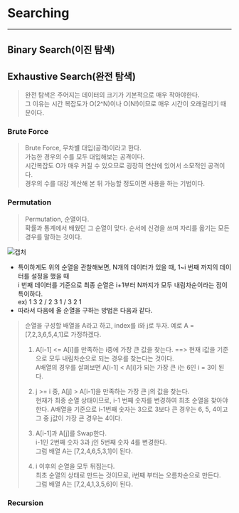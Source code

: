 # Searching
---
## Binary Search(이진 탐색)
## Exhaustive Search(완전 탐색)
> 완전 탐색은 주어지는 데이터의 크기가 기본적으로 매우 작아야한다.  
> 그 이유는 시간 복잡도가 O(2^N)이나 O(N!)이므로 매우 시간이 오래걸리기 때문이다.  

### Brute Force
> Brute Force, 무차별 대입(공격)이라고 한다.  
> 가능한 경우의 수를 모두 대입해보는 공격이다.  
> 시간복잡도 O가 매우 커질 수 있으므로 굉장히 연산에 있어서 소모적인 공격이다.  
> 경우의 수를 대강 계산해 본 뒤 가능할 정도이면 사용을 하는 기법이다.  

### Permutation
> Permutation, 순열이다.  
> 확률과 통계에서 배웠던 그 순열이 맞다. 순서에 신경을 쓰며 자리를 옮기는 모든 경우를 말하는 것이다.  

![캡처](https://user-images.githubusercontent.com/71700079/124467025-42e35f00-ddd2-11eb-8135-31b55c4f827f.PNG)  

- 특이하게도 위의 순열을 관찰해보면, N개의 데이터가 있을 때, 1~i 번째 까지의 데이터를 설정을 했을 때  
  i 번째 데이터를 기준으로 최종 순열은 i+1부터 N까지가 모두 내림차순이라는 점이 특이하다.  
ex) 1 3 2 / 2 3 1 / 3 2 1
- 따라서 다음에 올 순열을 구하는 방법은 다음과 같다.

> 순열을 구성할 배열을 A라고 하고, index를 i와 j로 두자. 예로 A = [7,2,3,6,5,4,1]로 가정하겠다.  
> 1. A[i-1] <= A[i]를 만족하는 i중에 가장 큰 값을 찾는다. ==> 현재 i값을 기준으로 모두 내림차순으로 되는 경우를 찾는다는 것이다.  
>    A배열의 경우를 살펴보면 A[i-1] < A[i]가 되는 가장 큰 i는 6인 i = 3이 된다.  
>    
> 2. j >= i 중, A[j] > A[i-1]을 만족하는 가장 큰 j의 값을 찾는다.  
>    현재가 최종 순열 상태이므로, i-1 번째 숫자를 변경하여 최초 순열을 찾아야 한다.
>    A배열을 기준으로 i-1번째 숫자는 3으로 3보다 큰 경우는 6, 5, 4이고 그 중 j값이 가장 큰 경우는 4이다.  
> 3. A[i-1]과 A[j]를 Swap한다.  
>    i-1인 2번째 숫자 3과 j인 5번째 숫자 4를 변경한다.  
>    그럼 배열 A는 [7,2,4,6,5,3,1]이 된다.  
> 4. i 이후의 순열을 모두 뒤집는다.  
>    최초 순열의 상태로 만드는 것이므로, i번째 부터는 오름차순으로 만든다.  
>    그럼 배열 A는 [7,2,4,1,3,5,6]이 된다.  

### Recursion
